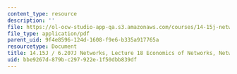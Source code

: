 ```yaml
---
content_type: resource
description: ''
file: https://ol-ocw-studio-app-qa.s3.amazonaws.com/courses/14-15j-networks-spring-2018/bbe9267d879bc297922e1f50dbb839df_MIT14_15JS18_lec18.pdf
file_type: application/pdf
parent_uid: 9f4e8596-124d-1608-f9e6-b335a917765a
resourcetype: Document
title: 14.15J / 6.207J Networks, Lecture 18 Economics of Networks, Networked Markets
uid: bbe9267d-879b-c297-922e-1f50dbb839df
---
```

